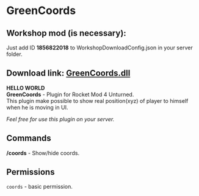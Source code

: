 # GreenCoords
## Workshop mod (is necessary):
Just add ID **1856822018** to WorkshopDownloadConfig.json in your server folder.
## Download link: [GreenCoords.dll](https://github.com/Greenorine/GreenCoords/releases/)
**HELLO WORLD**  
**GreenCoords** - Plugin for Rocket Mod 4 Unturned.  
This plugin make possible to show real position(xyz) of player to himself when he is moving in UI.

*Feel free for use this plugin on your server.*

## Commands
**/coords** - Show/hide coords.

## Permissions
```coords``` - basic permission.
